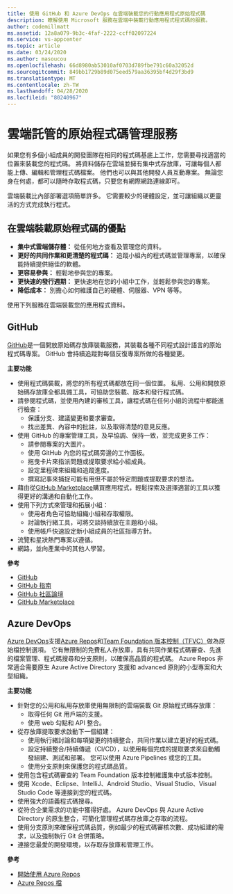 ```yaml
---
title: 使用 GitHub 和 Azure DevOps 在雲端裝載您的行動應用程式原始程式碼
description: 瞭解使用 Microsoft 服務在雲端中裝載行動應用程式程式碼的服務。
author: codemillmatt
ms.assetid: 12a8a079-9b3c-4faf-2222-ccff02097224
ms.service: vs-appcenter
ms.topic: article
ms.date: 03/24/2020
ms.author: masoucou
ms.openlocfilehash: 66d8980ab53010af0703d789fbe791c60a32052d
ms.sourcegitcommit: 849bb1729b89d075eed579aa36395bf4d29f3bd9
ms.translationtype: MT
ms.contentlocale: zh-TW
ms.lasthandoff: 04/28/2020
ms.locfileid: "80240967"
---
```

# <a name="cloud-hosted-source-code-management-services"></a>雲端託管的原始程式碼管理服務
如果您有多個小組成員的開發團隊在相同的程式碼基底上工作，您需要尋找適當的位置來裝載您的程式碼。 將資料儲存在雲端並擁有集中式存放庫，可讓每個人都能上傳、編輯和管理程式碼檔案。 他們也可以與其他開發人員互動專案。 無論您身在何處，都可以隨時存取程式碼，只要您有網際網路連線即可。

雲端裝載比內部部署選項簡單許多。 它需要較少的硬體設定，並可讓組織以更靈活的方式完成執行程式。

## <a name="benefits-of-hosting-source-code-in-the-cloud"></a>在雲端裝載原始程式碼的優點
- **集中式雲端儲存體：** 從任何地方查看及管理您的資料。
- **更好的共同作業和更清楚的程式碼：** 追蹤小組內的程式碼並管理專案，以確保能持續提供絕佳的軟體。
- **更容易參與：** 輕鬆地參與您的專案。
- **更快速的發行週期：** 更快速地在您的小組中工作，並輕鬆參與您的專案。
- **降低成本：** 別擔心如何維護自己的硬體、伺服器、VPN 等等。

使用下列服務在雲端裝載您的應用程式資料。

## <a name="github"></a>GitHub
[GitHub](https://github.com/)是一個開放原始碼存放庫裝載服務，其裝載各種不同程式設計語言的原始程式碼專案。 GitHub 會持續追蹤對每個反復專案所做的各種變更。

**主要功能**
- 使用程式碼裝載，將您的所有程式碼都放在同一個位置。 私用、公用和開放原始碼存放庫全都具備工具，可協助您裝載、版本和發行程式碼。
- 請參閱程式碼，並使用內建的審核工具，讓程式碼在任何小組的流程中都能進行檢查：
    - 保護分支、建議變更和要求審查。
    - 找出差異、內容中的批註，以及取得清楚的意見反應。
- 使用 GitHub 的專案管理工具，及早協調、保持一致，並完成更多工作：
    - 請參閱專案的大圖片。
    - 使用 GitHub 內您的程式碼旁邊的工作面板。
    - 拖曳卡片來指派問題或提取要求給小組成員。
    - 設定里程碑來組織和追蹤進度。
    - 撰寫記事來捕捉可能有用但不屬於特定問題或提取要求的想法。
- 藉由從[GitHub Marketplace](https://github.com/marketplace)購買應用程式，輕鬆探索及選擇適當的工具以獲得更好的溝通和自動化工作。
- 使用下列方式來管理和拓展小組： 
    - 使用者角色可協助組織小組和存取權限。
    - 討論執行緒工具，可將交談持續放在主題和小組。
    - 使用帳戶快速設定新小組成員的社區指導方針。
- 流覽和星狀熱門專案以遵循。
- 網路，並向產業中的其他人學習。

**參考**
- [GitHub](https://github.com/)
- [GitHub 指南](https://guides.github.com/)
- [GitHub 社區論壇](https://github.community/)
- [GitHub Marketplace](https://github.com/marketplace)

## <a name="azure-devops"></a>Azure DevOps
[Azure DevOps](https://azure.microsoft.com/services/devops/)支援[Azure Repos](https://azure.microsoft.com/services/devops/repos/)和[Team Foundation 版本控制（TFVC）](https://docs.microsoft.com/azure/devops/repos/tfvc/index?view=azure-devops)做為原始檔控制選項。 它有無限制的免費私人存放庫，具有共同作業程式碼審查、先進的檔案管理、程式碼搜尋和分支原則，以確保高品質的程式碼。 Azure Repos 非常適合需要原生 Azure Active Directory 支援和 advanced 原則的小型專案和大型組織。
    
**主要功能**
- 針對您的公用和私用存放庫使用無限制的雲端裝載 Git 原始程式碼存放庫：
    - 取得任何 Git 用戶端的支援。
    - 使用 web 勾點和 API 整合。
- 從存放庫提取要求啟動下一個組建：
    - 使用執行緒討論和每項變更的持續整合，共同作業以建立更好的程式碼。
    - 設定持續整合/持續傳遞（CI/CD），以使用每個完成的提取要求來自動觸發組建、測試和部署。 您可以使用 Azure Pipelines 或您的工具。
    - 使用分支原則來保護您的程式碼品質。
- 使用包含程式碼審查的 Team Foundation 版本控制維護集中式版本控制。
- 使用 Xcode、Eclipse、IntelliJ、Android Studio、Visual Studio、Visual Studio Code 等連接到您的程式碼。
- 使用強大的語義程式碼搜尋。
- 從符合企業需求的功能中獲得好處。 Azure DevOps 與 Azure Active Directory 的原生整合，可簡化管理程式碼存放庫之存取的流程。
- 使用分支原則來確保程式碼品質，例如最少的程式碼審核次數、成功組建的需求，以及強制執行 Git 合併策略。
- 連接您最愛的開發環境，以存取存放庫和管理工作。

**參考**
- [開始使用 Azure Repos](https://azure.microsoft.com/services/devops/repos/) 
- [Azure Repos 檔](/azure/devops/repos/?view=azure-devops)